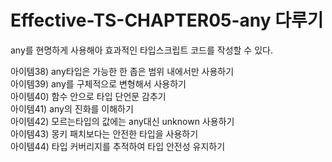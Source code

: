 # Effective-TS-CHAPTER05-any 다루기
any를 현명하게 사용해아 효과적인 타입스크립트 코드를 작성할 수 있다.<br>

아이템38) any타입은 가능한 한 좁은 범위 내에서만 사용하기<br>
아이템39) any를 구체적으로 변형해서 사용하기<br>
아이템40) 함수 안으로 타입 단언문 감추기<br>
아이템41) any의 진화를 이해하기<br>
아이템42) 모르는타입의 값에는 any대신 unknown 사용하기<br>
아이템43) 몽키 패치보다는 안전한 타입을 사용하기<br>
아이템44) 타입 커버리지를 추적하여 타입 안전성 유지하기
